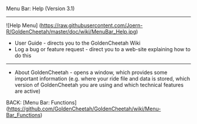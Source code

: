Menu Bar: Help (Version 3.1)
***

![Help Menu] (https://raw.githubusercontent.com/Joern-R/GoldenCheetah/master/doc/wiki/MenuBar_Help.jpg)

* User Guide - directs you to the GoldenCheetah Wiki
* Log a bug or feature request - direct you to a web-site explaining how to do this

***

* About GoldenCheetah - opens a window, which provides some important information (e.g. where your ride file and data is stored, which version of GoldenCheetah you are using and which technical features are active)

BACK: [Menu Bar: Functions] (https://github.com/GoldenCheetah/GoldenCheetah/wiki/Menu-Bar_Functions)